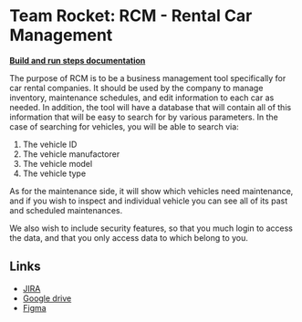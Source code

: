 # Team Rocket: RCM - Rental Car Management

**[Build and run steps documentation](code/Readme.md)**

The purpose of RCM is to be a business management tool specifically for car rental companies.
It should be used by the company to manage inventory, maintenance schedules, and edit information
to each car as needed. In addition, the tool will have a database that will contain all of this
information that will be easy to search for by various parameters.
In the case of searching for vehicles, you will be able to search via:

1. The vehicle ID
2. The vehicle manufactorer
3. The vehicle model
4. The vehicle type

As for the maintenance side, it will show which vehicles need maintenance, and if you wish to inspect
and individual vehicle you can see all of its past and scheduled maintenances.

We also wish to include security features, so that you much login to access the data, and that you only
access data to which belong to you.

## Links

* [JIRA](https://aeh.atlassian.net/jira/software/projects/KAN/boards/1)
* [Google drive](https://drive.google.com/drive/u/0/folders/1Mx231NNCxOlgj50SCO9v4FwHHe73eDxR)
* [Figma](https://www.figma.com/file/7Kn5zEgFuIhzLyTLVHKGPS/cs673-Group-Project?type=design&node-id=0-1&mode=design)
